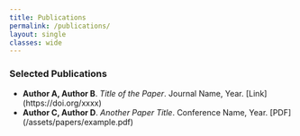 ```yaml
---
title: Publications
permalink: /publications/
layout: single
classes: wide
---
```


<h3>Selected Publications</h3>

<ul>
  <li>
    <strong>Author A, Author B</strong>.  
    <em>Title of the Paper</em>.  
    Journal Name, Year.  
    [Link](https://doi.org/xxxx)
  </li>

  <li>
    <strong>Author C, Author D</strong>.  
    <em>Another Paper Title</em>.  
    Conference Name, Year.  
    [PDF](/assets/papers/example.pdf)
  </li>
</ul>
